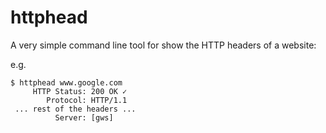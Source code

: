 # httphead

A very simple command line tool for show the HTTP headers of a website:

e.g. 

```
$ httphead www.google.com
     HTTP Status: 200 OK ✓
        Protocol: HTTP/1.1
 ... rest of the headers ...
          Server: [gws]
```


